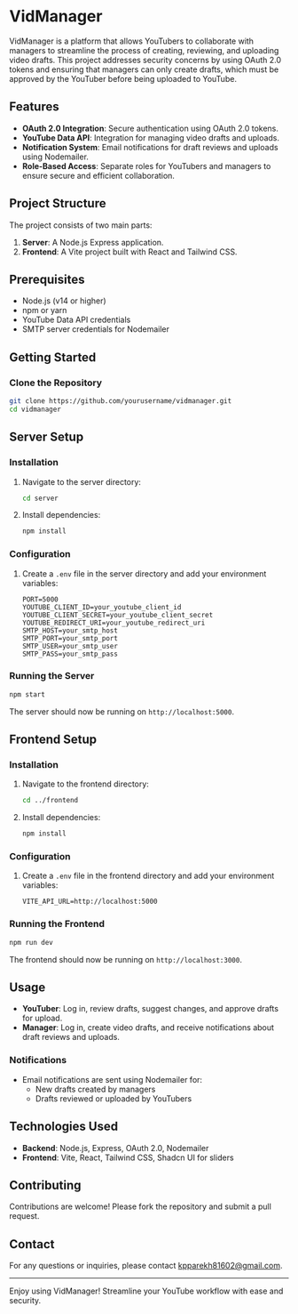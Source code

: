 # VidManager

VidManager is a platform that allows YouTubers to collaborate with managers to streamline the process of creating, reviewing, and uploading video drafts. This project addresses security concerns by using OAuth 2.0 tokens and ensuring that managers can only create drafts, which must be approved by the YouTuber before being uploaded to YouTube.

## Features

- **OAuth 2.0 Integration**: Secure authentication using OAuth 2.0 tokens.
- **YouTube Data API**: Integration for managing video drafts and uploads.
- **Notification System**: Email notifications for draft reviews and uploads using Nodemailer.
- **Role-Based Access**: Separate roles for YouTubers and managers to ensure secure and efficient collaboration.

## Project Structure

The project consists of two main parts:
1. **Server**: A Node.js Express application.
2. **Frontend**: A Vite project built with React and Tailwind CSS.

## Prerequisites

- Node.js (v14 or higher)
- npm or yarn
- YouTube Data API credentials
- SMTP server credentials for Nodemailer

## Getting Started

### Clone the Repository

```bash
git clone https://github.com/yourusername/vidmanager.git
cd vidmanager
```

## Server Setup

### Installation

1. Navigate to the server directory:

    ```bash
    cd server
    ```

2. Install dependencies:

    ```bash
    npm install
    ```

### Configuration

1. Create a `.env` file in the server directory and add your environment variables:

    ```plaintext
    PORT=5000
    YOUTUBE_CLIENT_ID=your_youtube_client_id
    YOUTUBE_CLIENT_SECRET=your_youtube_client_secret
    YOUTUBE_REDIRECT_URI=your_youtube_redirect_uri
    SMTP_HOST=your_smtp_host
    SMTP_PORT=your_smtp_port
    SMTP_USER=your_smtp_user
    SMTP_PASS=your_smtp_pass
    ```

### Running the Server

```bash
npm start
```

The server should now be running on `http://localhost:5000`.

## Frontend Setup

### Installation

1. Navigate to the frontend directory:

    ```bash
    cd ../frontend
    ```

2. Install dependencies:

    ```bash
    npm install
    ```

### Configuration

1. Create a `.env` file in the frontend directory and add your environment variables:

    ```plaintext
    VITE_API_URL=http://localhost:5000
    ```

### Running the Frontend

```bash
npm run dev
```

The frontend should now be running on `http://localhost:3000`.

## Usage

- **YouTuber**: Log in, review drafts, suggest changes, and approve drafts for upload.
- **Manager**: Log in, create video drafts, and receive notifications about draft reviews and uploads.

### Notifications

- Email notifications are sent using Nodemailer for:
  - New drafts created by managers
  - Drafts reviewed or uploaded by YouTubers

## Technologies Used

- **Backend**: Node.js, Express, OAuth 2.0, Nodemailer
- **Frontend**: Vite, React, Tailwind CSS, Shadcn UI for sliders

## Contributing

Contributions are welcome! Please fork the repository and submit a pull request.


## Contact

For any questions or inquiries, please contact kpparekh81602@gmail.com.

---

Enjoy using VidManager! Streamline your YouTube workflow with ease and security.

